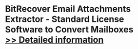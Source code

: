 # BitRecover Email Attachments Extractor - Standard License<br />Software to Convert Mailboxes<br />[>> Detailed information](https://secure.shareit.com/shareit/product.html?productid=300990520&affiliateid=200057808)